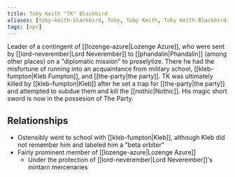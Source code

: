 ```yaml
---
title: Toby Keith "TK" Blackbird
aliases: [toby-keith-blackbird, Toby, Toby Keith, Toby Keith Blackbird, Toby Keith "TK" Blackbird, TK]
tags: [npc]
---
```

Leader of a contingent of [[lozenge-azure|Lozenge Azure]], who were sent by [[lord-neverember|Lord Neverember]] to [[phandalin|Phandalin]] (among other places) on a "diplomatic mission" to proselytize. There he had the misfortune of running into an acquaintance from military school, [[kleb-fumpton|Kleb Fumpton]], and [[the-party|the party]]. TK was ultimately killed by [[kleb-fumpton|Kleb]] after he set a trap for [[the-party|the party]] and attempted to subdue them and kill the [[nothic|Nothic]]. His magic short sword is now in the possesion of The Party.

## Relationships

- Ostensibly went to school with [[kleb-fumpton|Kleb]], although Kleb did not remember him and labeled him a "beta orbiter"
- Fairly prominent member of [[lozenge-azure|Lozenge Azure]]
	- Under the protection of [[lord-neverember|Lord Neverember]]'s mintarn mercenaries
